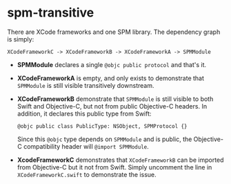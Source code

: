 # spm-transitive

There are XCode frameworks and one SPM library.  The dependency graph is simply:

    XCodeFrameworkC -> XCodeFrameworkB -> XCodeFrameworkA -> SPMModule

- **SPMModule** declares a single  `@objc public protocol` and that's it.

- **XCodeFrameworkA** is empty, and only exists to demonstrate that `SPMModule`
  is still visible transitively downstream.

- **XCodeFrameworkB** demonstrate that `SPMModule` is still visible to both
  Swift and Objective-C, but not from public Objective-C headers.  In addition,
  it declares this public type from Swift:

      @objc public class PublicType: NSObject, SPMProtocol {}

  Since this `@objc` type depends on `SPMModule` and is public,  the Objective-C
  compatibility header will `@import SPMModule`.
  
- **XcodeFrameworkC** demonstrates that `XCodeFrameworkB` can be imported from
  Objective-C but it not from Swift.  Simply uncomment the line in
  `XCodeFrameworkC.swift` to demonstrate the issue.
